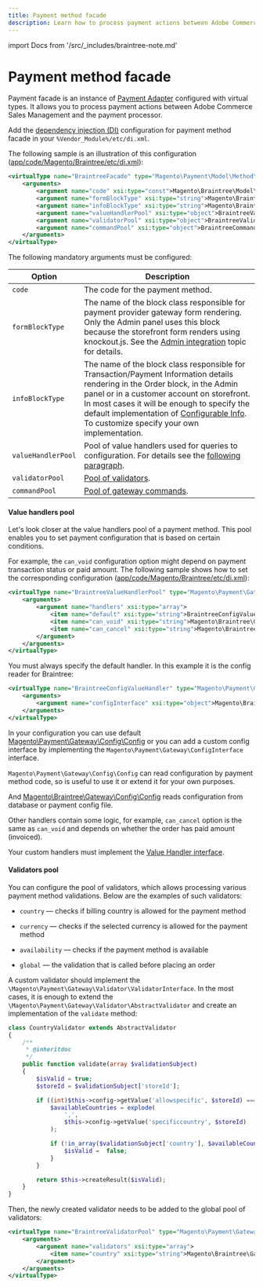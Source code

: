 ```yaml
---
title: Payment method facade
description: Learn how to process payment actions between Adobe Commerce Sales Management and the payment processor.
---
```


import Docs from '/src/_includes/braintree-note.md'

<Docs />

# Payment method facade

Payment facade is an instance of [Payment Adapter](https://github.com/magento/magento2/tree/2.4/app/code/Magento/Payment/Model/Method/Adapter.php) configured with virtual types. It allows you to process payment actions between Adobe Commerce Sales Management and the payment processor.

Add the [dependency injection (DI)](../../components/dependency-injection.md) configuration for payment method facade in your `%Vendor_Module%/etc/di.xml`.

The following sample is an illustration of this configuration ([app/code/Magento/Braintree/etc/di.xml](https://github.com/magento/magento2/tree/2.3/app/code/Magento/Braintree/etc/di.xml)):

```xml
<virtualType name="BraintreeFacade" type="Magento\Payment\Model\Method\Adapter">
    <arguments>
        <argument name="code" xsi:type="const">Magento\Braintree\Model\Ui\ConfigProvider::CODE</argument>
        <argument name="formBlockType" xsi:type="string">Magento\Braintree\Block\Form</argument>
        <argument name="infoBlockType" xsi:type="string">Magento\Braintree\Block\Info</argument>
        <argument name="valueHandlerPool" xsi:type="object">BraintreeValueHandlerPool</argument>
        <argument name="validatorPool" xsi:type="object">BraintreeValidatorPool</argument>
        <argument name="commandPool" xsi:type="object">BraintreeCommandPool</argument>
    </arguments>
</virtualType>
```

The following mandatory arguments must be configured:

| Option | Description|
| ------------------ | ------------------------------------------------------------------- |
| `code`           | The code for the payment method.
| `formBlockType`  | The name of the block class responsible for payment provider gateway form rendering. Only the Admin panel uses this block because the storefront form renders using knockout.js. See the [Admin integration](formblocktype.md) topic for details.                                                                          |
| `infoBlockType`  | The name of the block class responsible for Transaction/Payment Information details rendering in the Order block, in the Admin panel or in a customer account on storefront. In most cases it will be enough to specify the default implementation of [Configurable Info](https://github.com/magento/magento2/tree/2.4/app/code/Magento/Payment/Block/ConfigurableInfo.php). To customize specify your own implementation. |
| `valueHandlerPool` | Pool of value handlers used for queries to configuration. For details see the [following paragraph](#value-handlers-pool).|
| `validatorPool`    | [Pool of validators](#validators-pool).|
| `commandPool`      | [Pool of gateway commands](../payment-gateway/command-pool.md).|

#### Value handlers pool

Let's look closer at the value handlers pool of a payment method. This pool enables you to set payment configuration that is based on certain conditions.

For example, the `can_void` configuration option might depend on payment transaction status or paid amount. The following sample shows how to set the corresponding configuration ([app/code/Magento/Braintree/etc/di.xml](https://github.com/magento/magento2/tree/2.3/app/code/Magento/Braintree/etc/di.xml)):

```xml
<virtualType name="BraintreeValueHandlerPool" type="Magento\Payment\Gateway\Config\ValueHandlerPool">
    <arguments>
        <argument name="handlers" xsi:type="array">
            <item name="default" xsi:type="string">BraintreeConfigValueHandler</item>
            <item name="can_void" xsi:type="string">Magento\Braintree\Gateway\Config\CanVoidHandler</item>
            <item name="can_cancel" xsi:type="string">Magento\Braintree\Gateway\Config\CanVoidHandler</item>
        </argument>
    </arguments>
</virtualType>
```

You must always specify the default handler. In this example it is the config reader for Braintree:

```xml
<virtualType name="BraintreeConfigValueHandler" type="Magento\Payment\Gateway\Config\ConfigValueHandler">
    <arguments>
        <argument name="configInterface" xsi:type="object">Magento\Braintree\Gateway\Config\Config</argument>
    </arguments>
</virtualType>
```

In your configuration you can use default [Magento\Payment\Gateway\Config\Config](https://github.com/magento/magento2/tree/2.4/app/code/Magento/Payment/Gateway/Config/Config.php) or you can add a custom config interface by implementing the `Magento\Payment\Gateway\ConfigInterface` interface.

`Magento\Payment\Gateway\Config\Config` can read configuration by payment method code, so is useful to use it or extend it for your own purposes.

And [Magento\Braintree\Gateway\Config\Config](https://github.com/magento/magento2/tree/2.3/app/code/Magento/Braintree/Gateway/Config/Config.php) reads
configuration from database or payment config file.

Other handlers contain some logic, for example, `can_cancel` option is the same as `can_void` and depends on whether the order has paid amount (invoiced).

Your custom handlers must implement the [Value Handler interface](https://github.com/magento/magento2/tree/2.4/app/code/Magento/Payment/Gateway/Config/ValueHandlerInterface.php).

#### Validators pool

You can configure the pool of validators, which allows processing various payment method validations. Below are the examples of such validators:

-  `country` — checks if billing country is allowed for the payment method

-  `currency` — checks if the selected currency is allowed for the payment method

-  `availability` — checks if the payment method is available

-  `global` — the validation that is called before placing an order

A custom validator should implement the `\Magento\Payment\Gateway\Validator\ValidatorInterface`. In the most cases, it is enough
to extend the `\Magento\Payment\Gateway\Validator\AbstractValidator` and create an implementation of the `validate` method:

```php
class CountryValidator extends AbstractValidator
{
    /**
     * @inheritdoc
     */
    public function validate(array $validationSubject)
    {
        $isValid = true;
        $storeId = $validationSubject['storeId'];

        if ((int)$this->config->getValue('allowspecific', $storeId) === 1) {
            $availableCountries = explode(
                ',',
                $this->config->getValue('specificcountry', $storeId)
            );

            if (!in_array($validationSubject['country'], $availableCountries)) {
                $isValid =  false;
            }
        }

        return $this->createResult($isValid);
    }
}
```

Then, the newly created validator needs to be added to the global pool of validators:

```xml
<virtualType name="BraintreeValidatorPool" type="Magento\Payment\Gateway\Validator\ValidatorPool">
    <arguments>
        <argument name="validators" xsi:type="array">
            <item name="country" xsi:type="string">Magento\Braintree\Gateway\Validator\CountryValidator</item>
        </argument>
    </arguments>
</virtualType>
```
